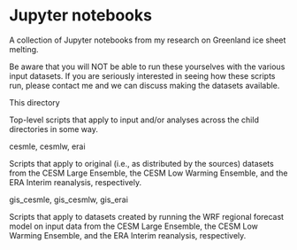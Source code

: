 # Jupyter notebooks
A collection of Jupyter notebooks from my research on Greenland ice sheet melting.

Be aware that you will NOT be able to run these yourselves with the various input datasets.
If you are seriously interested in seeing how these scripts run, please contact me and we can discuss making the datasets available.

This directory

Top-level scripts that apply to input and/or analyses across the child directories in some way.

cesmle, cesmlw, erai

Scripts that apply to original (i.e., as distributed by the sources) datasets
from the CESM Large Ensemble, the CESM Low Warming Ensemble, and the ERA
Interim reanalysis, respectively.

gis_cesmle, gis_cesmlw, gis_erai

Scripts that apply to datasets created by running the WRF regional
forecast model on input data 
from the CESM Large Ensemble, the CESM Low Warming Ensemble, and the ERA
Interim reanalysis, respectively.

